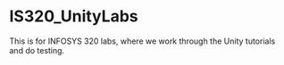 # IS320_UnityLabs
This is for INFOSYS 320 labs, where we work through the Unity tutorials and do testing.
